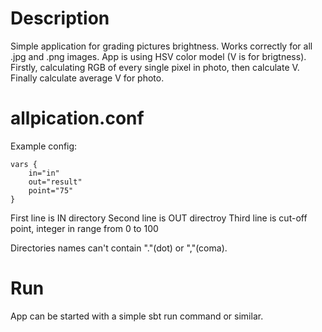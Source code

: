 # Description

Simple application for grading pictures brightness. Works correctly for all .jpg and .png images.
App is using HSV color model (V is for brigtness). Firstly, calculating RGB of every single pixel in photo,
then calculate V. Finally calculate average V for photo.

# allpication.conf

Example config:
```
vars {
    in="in"
	out="result"
	point="75"
}
```


First line is IN directory
Second line is OUT directroy
Third line is cut-off point, integer in range from 0 to 100

Directories names can't contain "."(dot) or ","(coma).

# Run

App can be started with a simple sbt run command or similar.
